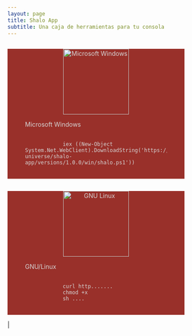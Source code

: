 ```yaml
---
layout: page
title: Shalo App
subtitle: Una caja de herramientas para tu consola
---
```

<head>
<meta name="viewport" content="width=device-width, initial-scale=1">
<style>
* {
  box-sizing: border-box;
}

.row {
  display: flex;
}

/* Create two equal columns that sits next to each other */
.column {
  flex: 50%;
  padding: 10px;
  height: 300px; /* Should be removed. Only for demonstration */
}
</style>
</head>
<body>
<div class="row">
  <div class="column">
    <div style="background-color: #99302A; color:#D5D5D5; width: 100%; text-align: center;">
      <p><img src="../../assets/img/icons/Windows.svg" alt="Microsoft Windows" width="150" height="150"></p>
      <figure  style="text-align: left; color:#D5D5D5;">
        <figcaption>Microsoft Windows</figcaption>
        <pre>
          <code>
            iex ((New-Object System.Net.WebClient).DownloadString('https://salomonvargas.github.io/shalo-universe/shalo-app/versions/1.0.0/win/shalo.ps1'))
          </code>
        </pre>
      </figure>
    </div>
  </div>
</div>
<div class="row">
  <div class="column">
    <div style="background-color: #99302A; color:#D5D5D5; width: 100%; text-align: center;">
      <p><img src="../../assets/img/icons/gnu-linux.png" alt="GNU Linux" width="150" height="150"></p>
      <figure  style="text-align: left; color:#D5D5D5;">
        <figcaption>GNU/Linux</figcaption>
        <pre>
          <code>
            curl http.......
            chmod +x
            sh ....
          </code>
        </pre>
      </figure>
    </div>
  </div>
</div>
</body>|